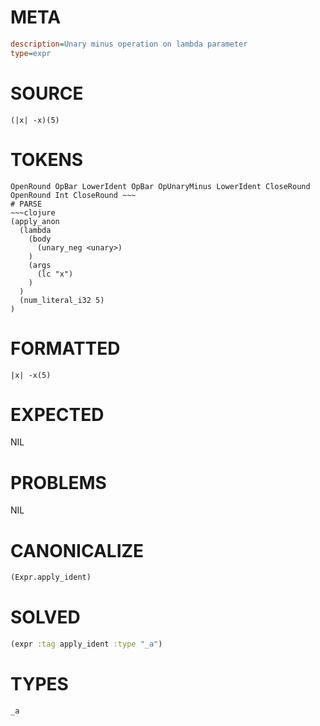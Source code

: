 # META
~~~ini
description=Unary minus operation on lambda parameter
type=expr
~~~
# SOURCE
~~~roc
(|x| -x)(5)
~~~
# TOKENS
~~~text
OpenRound OpBar LowerIdent OpBar OpUnaryMinus LowerIdent CloseRound OpenRound Int CloseRound ~~~
# PARSE
~~~clojure
(apply_anon
  (lambda
    (body
      (unary_neg <unary>)
    )
    (args
      (lc "x")
    )
  )
  (num_literal_i32 5)
)
~~~
# FORMATTED
~~~roc
|x| -x(5)
~~~
# EXPECTED
NIL
# PROBLEMS
NIL
# CANONICALIZE
~~~clojure
(Expr.apply_ident)
~~~
# SOLVED
~~~clojure
(expr :tag apply_ident :type "_a")
~~~
# TYPES
~~~roc
_a
~~~

